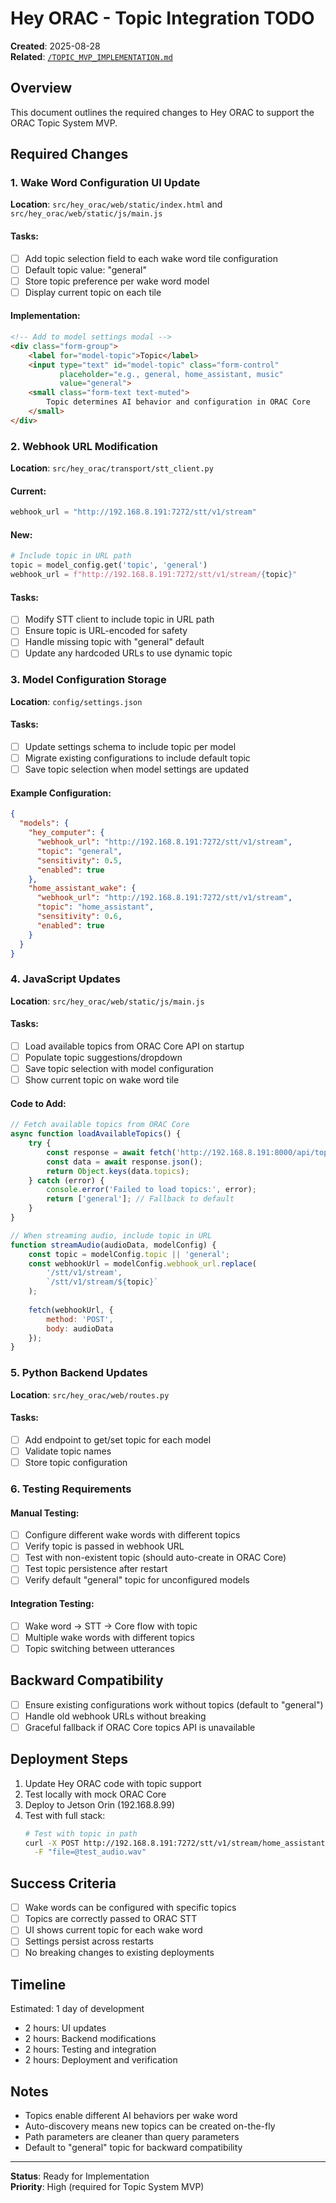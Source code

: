 # Hey ORAC - Topic Integration TODO

**Created**: 2025-08-28  
**Related**: [`/TOPIC_MVP_IMPLEMENTATION.md`](../../TOPIC_MVP_IMPLEMENTATION.md)

## Overview
This document outlines the required changes to Hey ORAC to support the ORAC Topic System MVP.

## Required Changes

### 1. Wake Word Configuration UI Update
**Location**: `src/hey_orac/web/static/index.html` and `src/hey_orac/web/static/js/main.js`

#### Tasks:
- [ ] Add topic selection field to each wake word tile configuration
- [ ] Default topic value: "general"
- [ ] Store topic preference per wake word model
- [ ] Display current topic on each tile

#### Implementation:
```html
<!-- Add to model settings modal -->
<div class="form-group">
    <label for="model-topic">Topic</label>
    <input type="text" id="model-topic" class="form-control" 
           placeholder="e.g., general, home_assistant, music" 
           value="general">
    <small class="form-text text-muted">
        Topic determines AI behavior and configuration in ORAC Core
    </small>
</div>
```

### 2. Webhook URL Modification
**Location**: `src/hey_orac/transport/stt_client.py`

#### Current:
```python
webhook_url = "http://192.168.8.191:7272/stt/v1/stream"
```

#### New:
```python
# Include topic in URL path
topic = model_config.get('topic', 'general')
webhook_url = f"http://192.168.8.191:7272/stt/v1/stream/{topic}"
```

#### Tasks:
- [ ] Modify STT client to include topic in URL path
- [ ] Ensure topic is URL-encoded for safety
- [ ] Handle missing topic with "general" default
- [ ] Update any hardcoded URLs to use dynamic topic

### 3. Model Configuration Storage
**Location**: `config/settings.json`

#### Tasks:
- [ ] Update settings schema to include topic per model
- [ ] Migrate existing configurations to include default topic
- [ ] Save topic selection when model settings are updated

#### Example Configuration:
```json
{
  "models": {
    "hey_computer": {
      "webhook_url": "http://192.168.8.191:7272/stt/v1/stream",
      "topic": "general",
      "sensitivity": 0.5,
      "enabled": true
    },
    "home_assistant_wake": {
      "webhook_url": "http://192.168.8.191:7272/stt/v1/stream",
      "topic": "home_assistant",
      "sensitivity": 0.6,
      "enabled": true
    }
  }
}
```

### 4. JavaScript Updates
**Location**: `src/hey_orac/web/static/js/main.js`

#### Tasks:
- [ ] Load available topics from ORAC Core API on startup
- [ ] Populate topic suggestions/dropdown
- [ ] Save topic selection with model configuration
- [ ] Show current topic on wake word tile

#### Code to Add:
```javascript
// Fetch available topics from ORAC Core
async function loadAvailableTopics() {
    try {
        const response = await fetch('http://192.168.8.191:8000/api/topics');
        const data = await response.json();
        return Object.keys(data.topics);
    } catch (error) {
        console.error('Failed to load topics:', error);
        return ['general']; // Fallback to default
    }
}

// When streaming audio, include topic in URL
function streamAudio(audioData, modelConfig) {
    const topic = modelConfig.topic || 'general';
    const webhookUrl = modelConfig.webhook_url.replace(
        '/stt/v1/stream',
        `/stt/v1/stream/${topic}`
    );
    
    fetch(webhookUrl, {
        method: 'POST',
        body: audioData
    });
}
```

### 5. Python Backend Updates
**Location**: `src/hey_orac/web/routes.py`

#### Tasks:
- [ ] Add endpoint to get/set topic for each model
- [ ] Validate topic names
- [ ] Store topic configuration

### 6. Testing Requirements

#### Manual Testing:
- [ ] Configure different wake words with different topics
- [ ] Verify topic is passed in webhook URL
- [ ] Test with non-existent topic (should auto-create in ORAC Core)
- [ ] Test topic persistence after restart
- [ ] Verify default "general" topic for unconfigured models

#### Integration Testing:
- [ ] Wake word → STT → Core flow with topic
- [ ] Multiple wake words with different topics
- [ ] Topic switching between utterances

## Backward Compatibility

- [ ] Ensure existing configurations work without topics (default to "general")
- [ ] Handle old webhook URLs without breaking
- [ ] Graceful fallback if ORAC Core topics API is unavailable

## Deployment Steps

1. Update Hey ORAC code with topic support
2. Test locally with mock ORAC Core
3. Deploy to Jetson Orin (192.168.8.99)
4. Test with full stack:
   ```bash
   # Test with topic in path
   curl -X POST http://192.168.8.191:7272/stt/v1/stream/home_assistant \
     -F "file=@test_audio.wav"
   ```

## Success Criteria

- [ ] Wake words can be configured with specific topics
- [ ] Topics are correctly passed to ORAC STT
- [ ] UI shows current topic for each wake word
- [ ] Settings persist across restarts
- [ ] No breaking changes to existing deployments

## Timeline

Estimated: 1 day of development
- 2 hours: UI updates
- 2 hours: Backend modifications
- 2 hours: Testing and integration
- 2 hours: Deployment and verification

## Notes

- Topics enable different AI behaviors per wake word
- Auto-discovery means new topics can be created on-the-fly
- Path parameters are cleaner than query parameters
- Default to "general" topic for backward compatibility

---

**Status**: Ready for Implementation  
**Priority**: High (required for Topic System MVP)